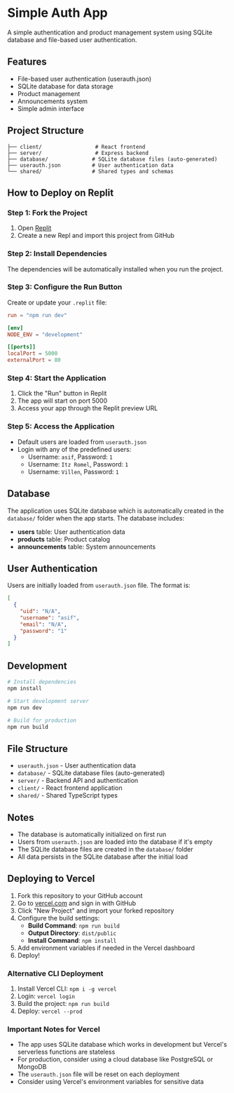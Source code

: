 # Simple Auth App

A simple authentication and product management system using SQLite database and file-based user authentication.

## Features

- File-based user authentication (userauth.json)
- SQLite database for data storage
- Product management
- Announcements system
- Simple admin interface

## Project Structure

```
├── client/                 # React frontend
├── server/                 # Express backend
├── database/              # SQLite database files (auto-generated)
├── userauth.json          # User authentication data
└── shared/                # Shared types and schemas
```

## How to Deploy on Replit

### Step 1: Fork the Project
1. Open [Replit](https://replit.com)
2. Create a new Repl and import this project from GitHub

### Step 2: Install Dependencies
The dependencies will be automatically installed when you run the project.

### Step 3: Configure the Run Button
Create or update your `.replit` file:

```toml
run = "npm run dev"

[env]
NODE_ENV = "development"

[[ports]]
localPort = 5000
externalPort = 80
```

### Step 4: Start the Application
1. Click the "Run" button in Replit
2. The app will start on port 5000
3. Access your app through the Replit preview URL

### Step 5: Access the Application
- Default users are loaded from `userauth.json`
- Login with any of the predefined users:
  - Username: `asif`, Password: `1`
  - Username: `Itz Romel`, Password: `1`
  - Username: `Villen`, Password: `1`

## Database

The application uses SQLite database which is automatically created in the `database/` folder when the app starts. The database includes:

- **users** table: User authentication data
- **products** table: Product catalog
- **announcements** table: System announcements

## User Authentication

Users are initially loaded from `userauth.json` file. The format is:

```json
[
  {
    "uid": "N/A",
    "username": "asif",
    "email": "N/A",
    "password": "1"
  }
]
```

## Development

```bash
# Install dependencies
npm install

# Start development server
npm run dev

# Build for production
npm run build
```

## File Structure

- `userauth.json` - User authentication data
- `database/` - SQLite database files (auto-generated)
- `server/` - Backend API and authentication
- `client/` - React frontend application
- `shared/` - Shared TypeScript types

## Notes

- The database is automatically initialized on first run
- Users from `userauth.json` are loaded into the database if it's empty
- The SQLite database files are created in the `database/` folder
- All data persists in the SQLite database after the initial load

## Deploying to Vercel

1. Fork this repository to your GitHub account
2. Go to [vercel.com](https://vercel.com) and sign in with GitHub
3. Click "New Project" and import your forked repository
4. Configure the build settings:
   - **Build Command**: `npm run build`
   - **Output Directory**: `dist/public`
   - **Install Command**: `npm install`
5. Add environment variables if needed in the Vercel dashboard
6. Deploy!

### Alternative CLI Deployment

1. Install Vercel CLI: `npm i -g vercel`
2. Login: `vercel login`
3. Build the project: `npm run build`
4. Deploy: `vercel --prod`

### Important Notes for Vercel

- The app uses SQLite database which works in development but Vercel's serverless functions are stateless
- For production, consider using a cloud database like PostgreSQL or MongoDB
- The `userauth.json` file will be reset on each deployment
- Consider using Vercel's environment variables for sensitive data